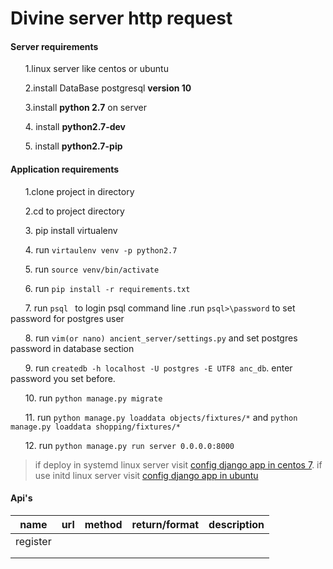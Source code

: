 # Divine server http request

#### Server requirements
&nbsp;&nbsp;&nbsp;&nbsp;&nbsp;&nbsp;1.linux server like centos  or ubuntu

&nbsp;&nbsp;&nbsp;&nbsp;&nbsp;&nbsp;2.install DataBase postgresql **version 10**

&nbsp;&nbsp;&nbsp;&nbsp;&nbsp;&nbsp;3.install **python 2.7** on server

&nbsp;&nbsp;&nbsp;&nbsp;&nbsp;&nbsp;4. install **python2.7-dev**

&nbsp;&nbsp;&nbsp;&nbsp;&nbsp;&nbsp;5. install **python2.7-pip**


#### Application requirements

&nbsp;&nbsp;&nbsp;&nbsp;&nbsp;&nbsp;1.clone project in directory

&nbsp;&nbsp;&nbsp;&nbsp;&nbsp;&nbsp;2.cd to project directory

&nbsp;&nbsp;&nbsp;&nbsp;&nbsp;&nbsp;3. pip install virtualenv

&nbsp;&nbsp;&nbsp;&nbsp;&nbsp;&nbsp;4. run ```virtaulenv venv -p python2.7```

&nbsp;&nbsp;&nbsp;&nbsp;&nbsp;&nbsp;5. run ```source venv/bin/activate```

&nbsp;&nbsp;&nbsp;&nbsp;&nbsp;&nbsp;6. run ```pip install -r requirements.txt```

&nbsp;&nbsp;&nbsp;&nbsp;&nbsp;&nbsp;7. run ```psql ``` to login psql command line .run ```psql>\password``` to set password for postgres user

&nbsp;&nbsp;&nbsp;&nbsp;&nbsp;&nbsp;8. run ```vim(or nano) ancient_server/settings.py``` and set postgres password in database section

&nbsp;&nbsp;&nbsp;&nbsp;&nbsp;&nbsp;9. run ```createdb -h localhost -U postgres -E UTF8 anc_db```. enter password you set before.

&nbsp;&nbsp;&nbsp;&nbsp;&nbsp;&nbsp;10. run ```python manage.py migrate```

&nbsp;&nbsp;&nbsp;&nbsp;&nbsp;&nbsp;11. run ```python manage.py loaddata objects/fixtures/*``` and ```python manage.py loaddata shopping/fixtures/*```
 
&nbsp;&nbsp;&nbsp;&nbsp;&nbsp;&nbsp;12. run ```python manage.py run server 0.0.0.0:8000``` 

> if deploy in systemd linux server visit [config django app in centos 7](https://www.digitalocean.com/community/tutorials/how-to-set-up-django-with-postgres-nginx-and-gunicorn-on-centos-7). if use
initd linux server visit [config django app in ubuntu](https://www.digitalocean.com/community/tutorials/how-to-set-up-django-with-postgres-nginx-and-gunicorn-on-ubuntu-16-04)

 

#### Api's

|  name | url | method  |  return/format  | description  |
|---|---|---|---|---|
|register |   |   |   |   |
|   |   |   |   |   |
|   |   |   |   |   |

